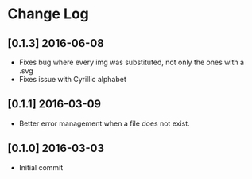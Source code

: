 # Change Log

## [0.1.3] 2016-06-08
- Fixes bug where every img was substituted, not only the ones with a .svg
- Fixes issue with Cyrillic alphabet

## [0.1.1] 2016-03-09
- Better error management when a file does not exist.

## [0.1.0] 2016-03-03
- Initial commit
